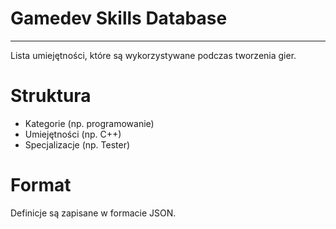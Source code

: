 Gamedev Skills Database
=======================
-----------------------

Lista umiejętności, które są wykorzystywane podczas tworzenia gier.

Struktura
=========

- Kategorie (np. programowanie)
- Umiejętności (np. C++)
- Specjalizacje (np. Tester)

Format
======

Definicje są zapisane w formacie JSON.
